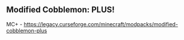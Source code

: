 ## Modified Cobblemon: PLUS!

MC+ - https://legacy.curseforge.com/minecraft/modpacks/modified-cobblemon-plus

